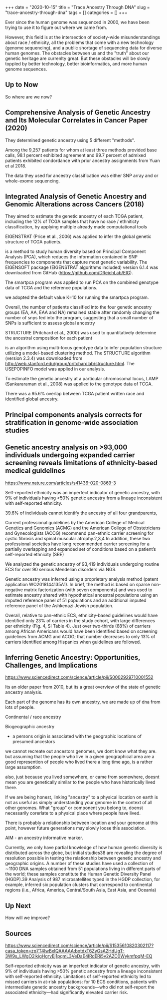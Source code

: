 +++ 
date = "2020-10-15"
title = "Trace Ancestry Through DNA"
slug = "trace-ancestry-through-dna"
tags = []
categories = []
+++

Ever since the human genome was sequenced in 2000, we have been trying to use it to figure out where we came from. 

However, this field is at the intersection of society-wide misunderstandings about race / ethnicity, all the problems that come with a new technology (genome sequencing), and a public shortage of sequencing data for diverse human genomes. The obstacles between us and the "truth" about our genetic heritage are currenlty great. But these obstacles will be slowly toppled by better technology, better bioinformatics, and more human genome sequences.

## Up to Now

So where are we now?


## Comprehensive Analysis of Genetic Ancestry and Its Molecular Correlates in Cancer Paper (2020)

They determined genetic ancestry using 5 different "methods".

Among the  9,257 patients for whom at least three methods provided base calls, 98.1 percent exhibited agreement and 99.7 percent of admixed patients exhibited condordance with prior ancestry assignments from Yuan et al 2018.

The data they used for ancestry classification was either SNP array and or whole-exome sequencing.

## Integrated Analysis of Genetic Ancestry and Genomic Alterations across Cancers (2018)

They aimed to estimate the genetic ancestry of each TCGA patient, including the 12% of TCGA samples that have no race / ethniticty classification, by applying multiple already made computational tools

EIGENSTRAT (Price et al., 2006) was applied to infer the global genetic structure of TCGA patients.

 is a method to study human diversity based on Principal Component Analysis (PCA), which reduces the information contained in SNP frequencies to components that capture most genetic variability. The EIGENSOFT package (EIGENSTRAT algorithms included) version 6.1.4 was downloaded from GitHub (https://github.com/DReichLab/EIG).

 The smartpca program was applied to run PCA on the combined genotype data of TCGA and the reference populations. 

 we adopted the default value K=10 for running the smartpca program.

  Overall, the number of patients classified into the four genetic ancestry groups (EA, AA, EAA and NA) remained stable after randomly changing the number of snps fed into the program, suggesting that a small number of SNPs is sufficient to assess global ancestry 

STRUCTURE (Pritchard et al., 2000) was used to quantitatively determine the ancestral composition for each patient

 is an algorithm using multi-locus genotype data to infer population structure utilizing a model-based clustering method. The STRUCTURE algorithm (version 2.3.4) was downloaded from http://web.stanford.edu/group/pritchardlab/structure.html. The USEPOPINFO model was applied in our analysis. 

To estimate the genetic ancestry at a particular chromosomal locus, LAMP (Sankararaman et al., 2008) was applied to the genotype data of TCGA.

There was a 95.6% overlap between TCGA patient written race and identified global ancestry.

## Principal components analysis corrects for stratification in genome-wide association studies


## Genetic ancestry analysis on >93,000 individuals undergoing expanded carrier screening reveals limitations of ethnicity-based medical guidelines

https://www.nature.com/articles/s41436-020-0869-3

Self-reported ethnicity was an imperfect indicator of genetic ancestry, with 9% of individuals having >50% genetic ancestry from a lineage inconsistent with self-reported ethnicity. 

39.6% of individuals cannot identify the ancestry of all four grandparents,

Current professional guidelines by the American College of Medical Genetics and Genomics (ACMG) and the American College of Obstetricians and Gynecologists (ACOG) recommend pan-ethnic carrier screening for cystic fibrosis and spinal muscular atrophy.2,3,4 In addition, these two professional societies have long recommended carrier screening for a partially overlapping and expanded set of conditions based on a patient’s self-reported ethnicity (SRE)

We analyzed the genetic ancestry of 93,419 individuals undergoing routine ECS for over 90 serious Mendelian disorders via NGS.

Genetic ancestry was inferred using a proprietary analysis method (patent application WO2018144135A1). In brief, the method is based on sparse non-negative matrix factorization (with seven components) and was used to estimate ancestry shared with hypothetical ancestral populations using an imputed reference panel of 51 populations and an additional imputed reference panel of the Ashkenazi Jewish population.

Overall, relative to pan-ethnic ECS, ethnicity-based guidelines would have identified only 23% of carriers in the study cohort, with large differences per ethnicity (Fig. 4, SI Table 4). Just over two-thirds (68%) of carriers among African Americans would have been identified based on screening guidelines from ACMG and ACOG; that number decreases to only 13% of carriers identified among Hispanics when guidelines are followed. 

## Inferring Genetic Ancestry: Opportunities, Challenges, and Implications

https://www.sciencedirect.com/science/article/pii/S0002929710001552

Its an older paper from 2010, but its a great overview of the state of genetic ancestry analysis.

Each part of the genome has its own ancestry, we are made up of dna from lots of people.

Continental / race ancestry

Biogeographic ancestry
 - a persons origin is associated with the geographic locations of presumed ancestors

 we cannot recreate out ancestors genomes, we dont know what they are. but assuming that the people who live in a given geographical area are a good represention of people who lived there a long time ago, is a rather large assumption.

also, just because you lived somewhere, or came from somewhere, doesnt mean you are genetically similar to the people who have historically lived there. 

If we are being honest, linking "ancestry" to a physical location on earth is not as useful as simply understanding your genome in the context of all other genomes. What "group" or component you belong to, doenst necessarily corerlate to a physical place where people have lived.

There is probably a relationship between location and your genome at this point, however future generations may slowly loose this association.

AIM - an ancestry informative marker.

Currently, we only have partial knowledge of how human genetic diversity is distributed across the globe, but initial studies38 are revealing the degree of resolution possible in testing the relationship between genetic ancestry and geographic origins. A number of these studies have used a collection of ∼1100 DNA samples obtained from 51 populations living in different parts of the world; these samples constitute the Human Genetic Diversity Panel (HGDP).39 Analysis of 987 microsatellites typed in the HGDP collection, for example, inferred six population clusters that correspond to continental regions (i.e., Africa, America, Central/South Asia, East Asia, and Oceania)


## Up Next

How will we improve?


## Sources

https://www.sciencedirect.com/science/article/pii/S1535610820302117?casa_token=zp7T4IwBxIQAAAAA:botdxT6ZyGsA2HdUgT-3W9s_LWgO2lkigHgrvEj1pqmL3VeDaE4IRdERi5v2AZC0WykmfpqM-EQ

Self-reported ethnicity was an imperfect indicator of genetic ancestry, with 9% of individuals having >50% genetic ancestry from a lineage inconsistent with self-reported ethnicity. Limitations of self-reported ethnicity led to missed carriers in at-risk populations: for 10 ECS conditions, patients with intermediate genetic ancestry backgrounds—who did not self-report the associated ethnicity—had significantly elevated carrier risk.

